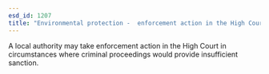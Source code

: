 ```yaml
---
esd_id: 1207
title: "Environmental protection -  enforcement action in the High Court"
---
```


A local authority may take enforcement action in the High Court in circumstances where criminal proceedings would provide insufficient sanction.

